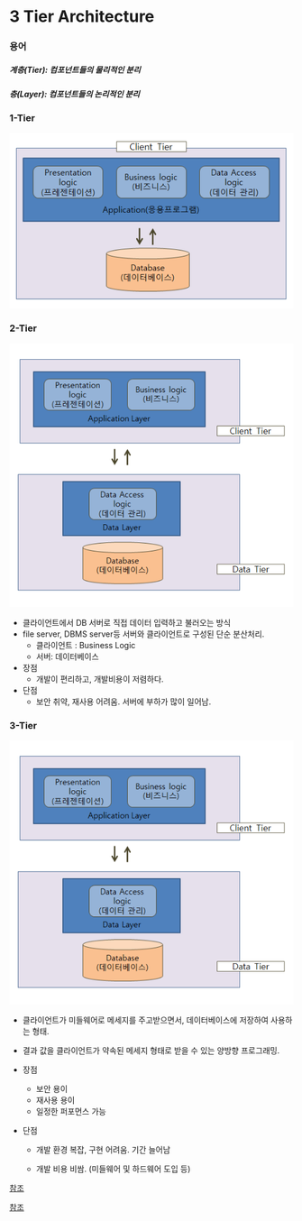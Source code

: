 # 3 Tier Architecture

### 용어

##### 계층(Tier): 컴포넌트들의 물리적인 분리

##### 층(Layer): 컴포넌트들의 논리적인 분리

### 1-Tier

![072714_1307_3TierArchit1](..\image\072714_1307_3TierArchit1.png)

### 2-Tier

![072714_1307_3TierArchit2](..\image\072714_1307_3TierArchit2.png)

* 클라이언트에서 DB 서버로 직접 데이터 입력하고 불러오는 방식 
* file server, DBMS server등 서버와 클라이언트로 구성된 단순 분산처리.
  * 클라이언트 : Business Logic
  * 서버: 데이터베이스
* 장점
  * 개발이 편리하고, 개발비용이 저렴하다. 
* 단점
  * 보안 취약, 재사용 어려움. 서버에 부하가 많이 일어남. 



### 3-Tier

![072714_1307_3TierArchit3](..\image\072714_1307_3TierArchit2.png)

- 클라이언트가 미들웨어로 메세지를 주고받으면서, 데이터베이스에 저장하여 사용하는 형태.

- 결과 값을 클라이언트가 약속된 메세지 형태로 받을 수 있는 양방향 프로그래밍.

- 장점

  - 보안 용이
  - 재사용 용이
  - 일정한 퍼포먼스 가능

- 단점

  - 개발 환경 복잡, 구현 어려움. 기간 늘어남

  - 개발 비용 비쌈. (미들웨어 및 하드웨어 도입 등)

    



[참조](https://m.blog.naver.com/limoremo/220073573980)

[참조](https://mkil.tistory.com/53)